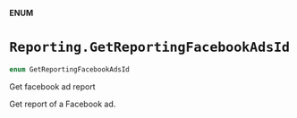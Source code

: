 **ENUM**

# `Reporting.GetReportingFacebookAdsId`

```swift
enum GetReportingFacebookAdsId
```

Get facebook ad report

Get report of a Facebook ad.
